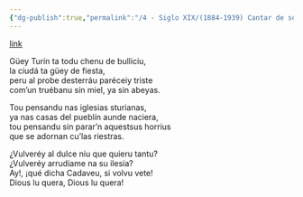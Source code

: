 ```yaml
---
{"dg-publish":true,"permalink":"/4 - Siglo XIX/(1884-1939) Cantar de señaldá/","tags":["#Siglo_19","occidental","escrito","Valdés","Padre_Galo","poema"]}
---
```


[link](https://poesiaasturiana.blogspot.com/2013/07/cantar-de-senalda-de-galo-fernandez.html)

Güey Turín ta todu chenu de bulliciu,  
la ciudá ta güey de fiesta,  
peru al probe desterráu paréceiy triste  
com’un truébanu sin miel, ya sin abeyas.  
  
Tou pensandu nas iglesias sturianas,  
ya nas casas del pueblín aunde naciera,  
tou pensandu sin parar’n aquestsus horrius  
que se adornan cu’las riestras.  
  
¿Vulveréy al dulce niu que quieru tantu?  
¿Vulveréy arrudiame na su ilesia?  
Ay!, ¡qué dicha Cadaveu, si volvu vete!  
Dious lu quera, Dious lu quera!